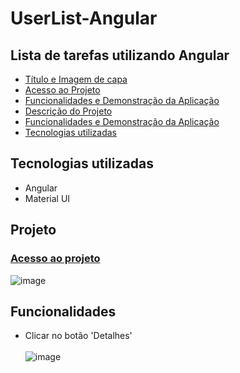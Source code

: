 # UserList-Angular

## Lista de tarefas utilizando Angular
* [Título e Imagem de capa](#Projeto)
* [Acesso ao Projeto]([#acesso-ao-projeto])
* [Funcionalidades e Demonstração da Aplicação](#funcionalidades)
* [Descrição do Projeto](#descrição-do-projeto)
* [Funcionalidades e Demonstração da Aplicação](#funcionalidades-e-demonstração-da-aplicação)
* [Tecnologias utilizadas](#tecnologias-utilizadas)


## Tecnologias utilizadas 
 * Angular
 * Material UI
 
## Projeto
### <a href="https://userlist-angular.netlify.app" target="blank">Acesso ao projeto</a>

![image](https://user-images.githubusercontent.com/99425256/231280717-81028c48-511a-465c-9694-5968b82400fb.png)

## Funcionalidades
- Clicar no botão 'Detalhes' <br><br>
![image](https://user-images.githubusercontent.com/99425256/231281597-86e7c5c9-25cd-4475-9c85-13b864ddf643.png)
